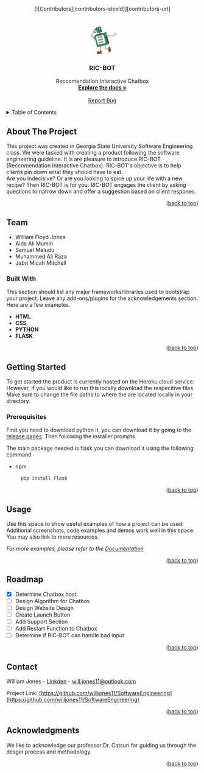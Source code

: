 <div id="top"></div>
<!--
*** Thanks for checking out the Best-README-Template. If you have a suggestion
*** that would make this better, please fork the repo and create a pull request
*** or simply open an issue with the tag "enhancement".
*** Don't forget to give the project a star!
*** Thanks again! Now go create something AMAZING! :D
-->



<!-- PROJECT SHIELDS -->
<!--
*** I'm using markdown "reference style" links for readability.
*** Reference links are enclosed in brackets [ ] instead of parentheses ( ).
*** See the bottom of this document for the declaration of the reference variables
*** for contributors-url, forks-url, etc. This is an optional, concise syntax you may use.
*** https://www.markdownguide.org/basic-syntax/#reference-style-links
-->
<p align="center">
  [![Contributors][contributors-shield]][contributors-url]
</p>


<!-- PROJECT LOGO -->
<br />
<div align="center">
  <a href="https://github.com/willjones11/SoftwareEngineering/imgs">
    <img src="imgs/Logo_2.png" alt="Logo" width="80" height="80">
  </a>

  <h3 align="center">RIC-BOT</h3>

  <p align="center">
    Reccomendation Interactive Chatbox
    <br />
    <a href="https://github.com/will.jones11/SofwareEngineering"><strong>Explore the docs »</strong></a>
    <br />
    <br />
    <a href="https://github.com/willjones11/SoftwareEngineering/issues">Report Bug</a>
  </p>
</div>



<!-- TABLE OF CONTENTS -->
<details>
  <summary>Table of Contents</summary>
  <ol>
    <li>
      <a href="#about-the-project">About The Project</a>
      <ul>
        <li><a href="#built-with">Built With</a></li>
      </ul>
    </li>
    <li>
      <a href="#getting-started">Getting Started</a>
      <ul>
        <li><a href="#prerequisites">Prerequisites</a></li>
      </ul>
    </li>
    <li><a href="#usage">Usage</a></li>
    <li><a href="#roadmap">Roadmap</a></li>
    <li><a href="#contact">Contact</a></li>
    <li><a href="#acknowledgments">Acknowledgments</a></li>
  </ol>
</details>



<!-- ABOUT THE PROJECT -->
## About The Project

<!--[![Product Name Screen Shot][product-screenshot]](https://example.com)-->

This project was created in Georgia State University Software Engineering class. We were tasked with creating a product following the software engineering guideline. It is are pleasure to introduce 
RIC-BOT (Reccomendation Interactive Chatbox). RIC-BOT's objective is to help clients pin down what they should have to eat.
<br>
Are you indecisive? Or are you looking to spice up your life with a new recipe? Then RIC-BOT is for you. RIC-BOT engages the client by asking questions to narrow down and offer a suggestion based on client respones.

<p align="right">(<a href="#top">back to top</a>)</p>

## Team
* William Floyd Jones 
* Aida Ali Mumin
* Samuel Meludu
* Muhammed Ali Raza
* Jabri Micah Mitchell 

### Built With

This section should list any major frameworks/libraries used to bootstrap your project. Leave any add-ons/plugins for the acknowledgements section. Here are a few examples.

* **HTML**
* **CSS**
* **PYTHON**
* **FLASK**
<p align="right">(<a href="#top">back to top</a>)</p>



<!-- GETTING STARTED -->
## Getting Started

To get started the product is currently hosted on the Heroku cloud service. However, if you would like to run this locally download the respecitive files. Make sure to change the file paths to where the are located locally in your directory.

### Prerequisites
First you need to download python it, you can download it by going to the <a href="https://www.python.org/downloads/windows/">release pages</a>. Then following the installer prompts.

The main package needed is flask you can download it using the following command
* npm
  ```sh
    pip install Flask
  ```

<p align="right">(<a href="#top">back to top</a>)</p>



<!-- USAGE EXAMPLES -->
## Usage

Use this space to show useful examples of how a project can be used. Additional screenshots, code examples and demos work well in this space. You may also link to more resources.

_For more examples, please refer to the [Documentation](https://example.com)_

<p align="right">(<a href="#top">back to top</a>)</p>



<!-- ROADMAP -->
## Roadmap

- [X] Determine Chatbox host
- [ ] Design Algorithm for Chatbox
- [ ] Design Website Design
- [ ] Create Launch Button
- [ ] Add Support Section
- [ ] Add Restart Function to Chatbox 
- [ ] Determine if RIC-BOT can handle bad input

<p align="right">(<a href="#top">back to top</a>)</p>



<!-- CONTACT -->
## Contact

William Jones - [Linkden](https://www.linkedin.com/in/williamfjones11/) - will.jones11@outlook.com

Project Link: [https://github.com/willjones11/SoftwareEngineering](https://github.com/willjones11/SoftwareEngineering)

<p align="right">(<a href="#top">back to top</a>)</p>



<!-- ACKNOWLEDGMENTS -->
## Acknowledgments

We like to acknowledge our professor Dr. Catsuri for guiding us through the desgin process and methodology.

<p align="right">(<a href="#top">back to top</a>)</p>


[contributors-shield]: https://img.shields.io/github/contributors/willjones11/SoftwareEngineering.svg?style=for-the-badge
[contributors-url]: https://github.com/willjones11/SoftwareEngineering/graphs/contributors

